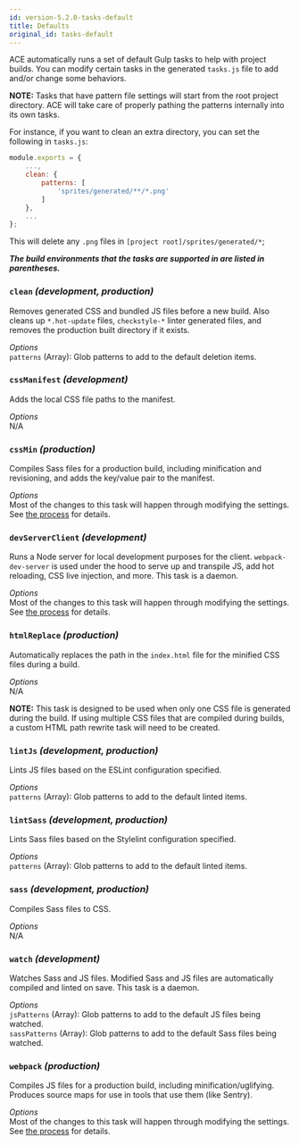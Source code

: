 ```yaml
---
id: version-5.2.0-tasks-default
title: Defaults
original_id: tasks-default
---
```


ACE automatically runs a set of default Gulp tasks to help with project builds. You can modify certain tasks in the generated `tasks.js` file to add and/or change some behaviors.

**NOTE:** Tasks that have pattern file settings will start from the root project directory. ACE will take care of properly pathing the patterns internally into its own tasks.

For instance, if you want to clean an extra directory, you can set the following in `tasks.js`:
```javascript
module.exports = {
    ...,
    clean: {
        patterns: [
            'sprites/generated/**/*.png'
        ]
    },
    ...
};
```

This will delete any `.png` files in `[project root]/sprites/generated/*`;

***The build environments that the tasks are supported in are listed in parentheses.***

### `clean` *(development, production)*
Removes generated CSS and bundled JS files before a new build. Also cleans up `*.hot-update` files, `checkstyle-*` linter generated files, and removes the production built directory if it exists.

*Options*<br />
`patterns` (Array): Glob patterns to add to the default deletion items.

### `cssManifest` *(development)*
Adds the local CSS file paths to the manifest.

*Options*<br />
N/A

### `cssMin` *(production)*
Compiles Sass files for a production build, including minification and revisioning, and adds the key/value pair to the manifest.

*Options*<br />
Most of the changes to this task will happen through modifying the settings. See [the process](settings-home#process) for details.

### `devServerClient` *(development)*
Runs a Node server for local development purposes for the client. `webpack-dev-server` is used under the hood to serve up and transpile JS, add hot reloading, CSS live injection, and more. This task is a daemon.

*Options*<br />
Most of the changes to this task will happen through modifying the settings. See [the process](settings-home#process) for details.

### `htmlReplace` *(production)*
Automatically replaces the path in the `index.html` file for the minified CSS files during a build.

*Options*<br />
N/A

**NOTE:** This task is designed to be used when only one CSS file is generated during the build. If using multiple CSS files that are compiled during builds, a custom HTML path rewrite task will need to be created.


### `lintJs` *(development, production)*
Lints JS files based on the ESLint configuration specified.

*Options*<br />
`patterns` (Array): Glob patterns to add to the default linted items.

### `lintSass` *(development, production)*
Lints Sass files based on the Stylelint configuration specified.

*Options*<br />
`patterns` (Array): Glob patterns to add to the default linted items.

### `sass` *(development, production)*
Compiles Sass files to CSS.

*Options*<br />
N/A

### `watch` *(development)*
Watches Sass and JS files. Modified Sass and JS files are automatically compiled and linted on save. This task is a daemon.

*Options*<br />
`jsPatterns` (Array): Glob patterns to add to the default JS files being watched.<br />
`sassPatterns` (Array): Glob patterns to add to the default Sass files being watched.

### `webpack` *(production)*
Compiles JS files for a production build, including minification/uglifying. Produces source maps for use in tools that use them (like Sentry).

*Options*<br />
Most of the changes to this task will happen through modifying the settings. See [the process](settings-home#process) for details.
